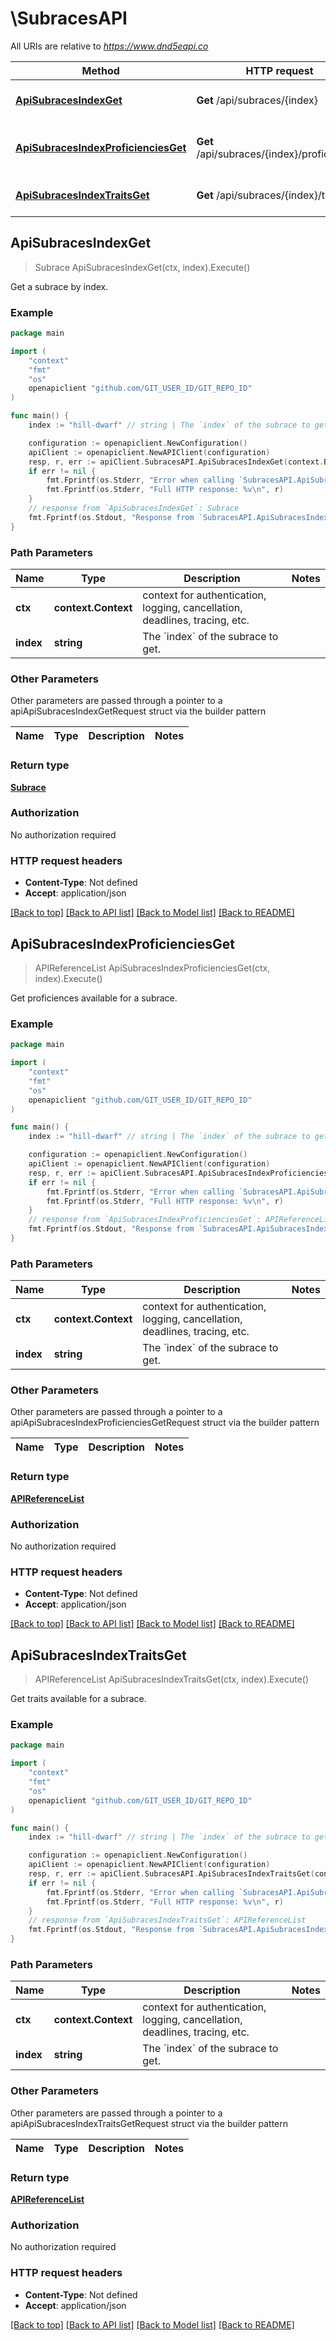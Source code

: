 # \SubracesAPI

All URIs are relative to *https://www.dnd5eapi.co*

Method | HTTP request | Description
------------- | ------------- | -------------
[**ApiSubracesIndexGet**](SubracesAPI.md#ApiSubracesIndexGet) | **Get** /api/subraces/{index} | Get a subrace by index.
[**ApiSubracesIndexProficienciesGet**](SubracesAPI.md#ApiSubracesIndexProficienciesGet) | **Get** /api/subraces/{index}/proficiencies | Get proficiences available for a subrace.
[**ApiSubracesIndexTraitsGet**](SubracesAPI.md#ApiSubracesIndexTraitsGet) | **Get** /api/subraces/{index}/traits | Get traits available for a subrace.



## ApiSubracesIndexGet

> Subrace ApiSubracesIndexGet(ctx, index).Execute()

Get a subrace by index.



### Example

```go
package main

import (
    "context"
    "fmt"
    "os"
    openapiclient "github.com/GIT_USER_ID/GIT_REPO_ID"
)

func main() {
    index := "hill-dwarf" // string | The `index` of the subrace to get. 

    configuration := openapiclient.NewConfiguration()
    apiClient := openapiclient.NewAPIClient(configuration)
    resp, r, err := apiClient.SubracesAPI.ApiSubracesIndexGet(context.Background(), index).Execute()
    if err != nil {
        fmt.Fprintf(os.Stderr, "Error when calling `SubracesAPI.ApiSubracesIndexGet``: %v\n", err)
        fmt.Fprintf(os.Stderr, "Full HTTP response: %v\n", r)
    }
    // response from `ApiSubracesIndexGet`: Subrace
    fmt.Fprintf(os.Stdout, "Response from `SubracesAPI.ApiSubracesIndexGet`: %v\n", resp)
}
```

### Path Parameters


Name | Type | Description  | Notes
------------- | ------------- | ------------- | -------------
**ctx** | **context.Context** | context for authentication, logging, cancellation, deadlines, tracing, etc.
**index** | **string** | The &#x60;index&#x60; of the subrace to get.  | 

### Other Parameters

Other parameters are passed through a pointer to a apiApiSubracesIndexGetRequest struct via the builder pattern


Name | Type | Description  | Notes
------------- | ------------- | ------------- | -------------


### Return type

[**Subrace**](Subrace.md)

### Authorization

No authorization required

### HTTP request headers

- **Content-Type**: Not defined
- **Accept**: application/json

[[Back to top]](#) [[Back to API list]](../README.md#documentation-for-api-endpoints)
[[Back to Model list]](../README.md#documentation-for-models)
[[Back to README]](../README.md)


## ApiSubracesIndexProficienciesGet

> APIReferenceList ApiSubracesIndexProficienciesGet(ctx, index).Execute()

Get proficiences available for a subrace.

### Example

```go
package main

import (
    "context"
    "fmt"
    "os"
    openapiclient "github.com/GIT_USER_ID/GIT_REPO_ID"
)

func main() {
    index := "hill-dwarf" // string | The `index` of the subrace to get. 

    configuration := openapiclient.NewConfiguration()
    apiClient := openapiclient.NewAPIClient(configuration)
    resp, r, err := apiClient.SubracesAPI.ApiSubracesIndexProficienciesGet(context.Background(), index).Execute()
    if err != nil {
        fmt.Fprintf(os.Stderr, "Error when calling `SubracesAPI.ApiSubracesIndexProficienciesGet``: %v\n", err)
        fmt.Fprintf(os.Stderr, "Full HTTP response: %v\n", r)
    }
    // response from `ApiSubracesIndexProficienciesGet`: APIReferenceList
    fmt.Fprintf(os.Stdout, "Response from `SubracesAPI.ApiSubracesIndexProficienciesGet`: %v\n", resp)
}
```

### Path Parameters


Name | Type | Description  | Notes
------------- | ------------- | ------------- | -------------
**ctx** | **context.Context** | context for authentication, logging, cancellation, deadlines, tracing, etc.
**index** | **string** | The &#x60;index&#x60; of the subrace to get.  | 

### Other Parameters

Other parameters are passed through a pointer to a apiApiSubracesIndexProficienciesGetRequest struct via the builder pattern


Name | Type | Description  | Notes
------------- | ------------- | ------------- | -------------


### Return type

[**APIReferenceList**](APIReferenceList.md)

### Authorization

No authorization required

### HTTP request headers

- **Content-Type**: Not defined
- **Accept**: application/json

[[Back to top]](#) [[Back to API list]](../README.md#documentation-for-api-endpoints)
[[Back to Model list]](../README.md#documentation-for-models)
[[Back to README]](../README.md)


## ApiSubracesIndexTraitsGet

> APIReferenceList ApiSubracesIndexTraitsGet(ctx, index).Execute()

Get traits available for a subrace.

### Example

```go
package main

import (
    "context"
    "fmt"
    "os"
    openapiclient "github.com/GIT_USER_ID/GIT_REPO_ID"
)

func main() {
    index := "hill-dwarf" // string | The `index` of the subrace to get. 

    configuration := openapiclient.NewConfiguration()
    apiClient := openapiclient.NewAPIClient(configuration)
    resp, r, err := apiClient.SubracesAPI.ApiSubracesIndexTraitsGet(context.Background(), index).Execute()
    if err != nil {
        fmt.Fprintf(os.Stderr, "Error when calling `SubracesAPI.ApiSubracesIndexTraitsGet``: %v\n", err)
        fmt.Fprintf(os.Stderr, "Full HTTP response: %v\n", r)
    }
    // response from `ApiSubracesIndexTraitsGet`: APIReferenceList
    fmt.Fprintf(os.Stdout, "Response from `SubracesAPI.ApiSubracesIndexTraitsGet`: %v\n", resp)
}
```

### Path Parameters


Name | Type | Description  | Notes
------------- | ------------- | ------------- | -------------
**ctx** | **context.Context** | context for authentication, logging, cancellation, deadlines, tracing, etc.
**index** | **string** | The &#x60;index&#x60; of the subrace to get.  | 

### Other Parameters

Other parameters are passed through a pointer to a apiApiSubracesIndexTraitsGetRequest struct via the builder pattern


Name | Type | Description  | Notes
------------- | ------------- | ------------- | -------------


### Return type

[**APIReferenceList**](APIReferenceList.md)

### Authorization

No authorization required

### HTTP request headers

- **Content-Type**: Not defined
- **Accept**: application/json

[[Back to top]](#) [[Back to API list]](../README.md#documentation-for-api-endpoints)
[[Back to Model list]](../README.md#documentation-for-models)
[[Back to README]](../README.md)

